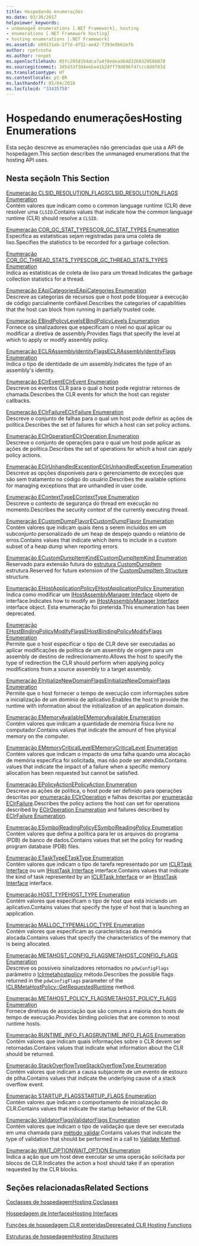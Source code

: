 ```yaml
---
title: Hospedando enumerações
ms.date: 03/30/2017
helpviewer_keywords:
- unmanaged enumerations [.NET Framework], hosting
- enumerations [.NET Framework hosting]
- hosting enumerations [.NET Framework]
ms.assetid: e09131eb-1f7d-4f52-ae42-7393e9b62ef6
author: rpetrusha
ms.author: ronpet
ms.openlocfilehash: 05fc295d394dca7a4f0edead64d326032958b070
ms.sourcegitcommit: 3d5d33f384eeba41b2dff79d096f47ccc8d8f03d
ms.translationtype: HT
ms.contentlocale: pt-BR
ms.lasthandoff: 05/04/2018
ms.locfileid: "33435758"
---
```

# <a name="hosting-enumerations"></a><span data-ttu-id="7eb4d-102">Hospedando enumerações</span><span class="sxs-lookup"><span data-stu-id="7eb4d-102">Hosting Enumerations</span></span>
<span data-ttu-id="7eb4d-103">Esta seção descreve as enumerações não gerenciadas que usa a API de hospedagem.</span><span class="sxs-lookup"><span data-stu-id="7eb4d-103">This section describes the unmanaged enumerations that the hosting API uses.</span></span>  
  
## <a name="in-this-section"></a><span data-ttu-id="7eb4d-104">Nesta seção</span><span class="sxs-lookup"><span data-stu-id="7eb4d-104">In This Section</span></span>  
 [<span data-ttu-id="7eb4d-105">Enumeração CLSID_RESOLUTION_FLAGS</span><span class="sxs-lookup"><span data-stu-id="7eb4d-105">CLSID_RESOLUTION_FLAGS Enumeration</span></span>](../../../../docs/framework/unmanaged-api/hosting/clsid-resolution-flags-enumeration.md)  
 <span data-ttu-id="7eb4d-106">Contém valores que indicam como o common language runtime (CLR) deve resolver uma `CLSID`.</span><span class="sxs-lookup"><span data-stu-id="7eb4d-106">Contains values that indicate how the common language runtime (CLR) should resolve a `CLSID`.</span></span>  
  
 [<span data-ttu-id="7eb4d-107">Enumeração COR_GC_STAT_TYPES</span><span class="sxs-lookup"><span data-stu-id="7eb4d-107">COR_GC_STAT_TYPES Enumeration</span></span>](../../../../docs/framework/unmanaged-api/hosting/cor-gc-stat-types-enumeration.md)  
 <span data-ttu-id="7eb4d-108">Especifica as estatísticas sejam registradas para uma coleta de lixo.</span><span class="sxs-lookup"><span data-stu-id="7eb4d-108">Specifies the statistics to be recorded for a garbage collection.</span></span>  
  
 [<span data-ttu-id="7eb4d-109">Enumeração COR_GC_THREAD_STATS_TYPES</span><span class="sxs-lookup"><span data-stu-id="7eb4d-109">COR_GC_THREAD_STATS_TYPES Enumeration</span></span>](../../../../docs/framework/unmanaged-api/hosting/cor-gc-thread-stats-types-enumeration.md)  
 <span data-ttu-id="7eb4d-110">Indica as estatísticas de coleta de lixo para um thread.</span><span class="sxs-lookup"><span data-stu-id="7eb4d-110">Indicates the garbage collection statistics for a thread.</span></span>  
  
 [<span data-ttu-id="7eb4d-111">Enumeração EApiCategories</span><span class="sxs-lookup"><span data-stu-id="7eb4d-111">EApiCategories Enumeration</span></span>](../../../../docs/framework/unmanaged-api/hosting/eapicategories-enumeration.md)  
 <span data-ttu-id="7eb4d-112">Descreve as categorias de recursos que o host pode bloquear a execução de código parcialmente confiável.</span><span class="sxs-lookup"><span data-stu-id="7eb4d-112">Describes the categories of capabilities that the host can block from running in partially trusted code.</span></span>  
  
 [<span data-ttu-id="7eb4d-113">Enumeração EBindPolicyLevels</span><span class="sxs-lookup"><span data-stu-id="7eb4d-113">EBindPolicyLevels Enumeration</span></span>](../../../../docs/framework/unmanaged-api/hosting/ebindpolicylevels-enumeration.md)  
 <span data-ttu-id="7eb4d-114">Fornece os sinalizadores que especificam o nível no qual aplicar ou modificar a diretiva de assembly.</span><span class="sxs-lookup"><span data-stu-id="7eb4d-114">Provides flags that specify the level at which to apply or modify assembly policy.</span></span>  
  
 [<span data-ttu-id="7eb4d-115">Enumeração ECLRAssemblyIdentityFlags</span><span class="sxs-lookup"><span data-stu-id="7eb4d-115">ECLRAssemblyIdentityFlags Enumeration</span></span>](../../../../docs/framework/unmanaged-api/hosting/eclrassemblyidentityflags-enumeration.md)  
 <span data-ttu-id="7eb4d-116">Indica o tipo de identidade de um assembly.</span><span class="sxs-lookup"><span data-stu-id="7eb4d-116">Indicates the type of an assembly's identity.</span></span>  
  
 [<span data-ttu-id="7eb4d-117">Enumeração EClrEvent</span><span class="sxs-lookup"><span data-stu-id="7eb4d-117">EClrEvent Enumeration</span></span>](../../../../docs/framework/unmanaged-api/hosting/eclrevent-enumeration.md)  
 <span data-ttu-id="7eb4d-118">Descreve os eventos CLR para o qual o host pode registrar retornos de chamada.</span><span class="sxs-lookup"><span data-stu-id="7eb4d-118">Describes the CLR events for which the host can register callbacks.</span></span>  
  
 [<span data-ttu-id="7eb4d-119">Enumeração EClrFailure</span><span class="sxs-lookup"><span data-stu-id="7eb4d-119">EClrFailure Enumeration</span></span>](../../../../docs/framework/unmanaged-api/hosting/eclrfailure-enumeration.md)  
 <span data-ttu-id="7eb4d-120">Descreve o conjunto de falhas para o qual um host pode definir as ações de política.</span><span class="sxs-lookup"><span data-stu-id="7eb4d-120">Describes the set of failures for which a host can set policy actions.</span></span>  
  
 [<span data-ttu-id="7eb4d-121">Enumeração EClrOperation</span><span class="sxs-lookup"><span data-stu-id="7eb4d-121">EClrOperation Enumeration</span></span>](../../../../docs/framework/unmanaged-api/hosting/eclroperation-enumeration.md)  
 <span data-ttu-id="7eb4d-122">Descreve o conjunto de operações para o qual um host pode aplicar as ações de política.</span><span class="sxs-lookup"><span data-stu-id="7eb4d-122">Describes the set of operations for which a host can apply policy actions.</span></span>  
  
 [<span data-ttu-id="7eb4d-123">Enumeração EClrUnhandledException</span><span class="sxs-lookup"><span data-stu-id="7eb4d-123">EClrUnhandledException Enumeration</span></span>](../../../../docs/framework/unmanaged-api/hosting/eclrunhandledexception-enumeration.md)  
 <span data-ttu-id="7eb4d-124">Descreve as opções disponíveis para o gerenciamento de exceções que são sem tratamento no código do usuário.</span><span class="sxs-lookup"><span data-stu-id="7eb4d-124">Describes the available options for managing exceptions that are unhandled in user code.</span></span>  
  
 [<span data-ttu-id="7eb4d-125">Enumeração EContextType</span><span class="sxs-lookup"><span data-stu-id="7eb4d-125">EContextType Enumeration</span></span>](../../../../docs/framework/unmanaged-api/hosting/econtexttype-enumeration.md)  
 <span data-ttu-id="7eb4d-126">Descreve o contexto de segurança do thread em execução no momento.</span><span class="sxs-lookup"><span data-stu-id="7eb4d-126">Describes the security context of the currently executing thread.</span></span>  
  
 [<span data-ttu-id="7eb4d-127">Enumeração ECustomDumpFlavor</span><span class="sxs-lookup"><span data-stu-id="7eb4d-127">ECustomDumpFlavor Enumeration</span></span>](../../../../docs/framework/unmanaged-api/hosting/ecustomdumpflavor-enumeration.md)  
 <span data-ttu-id="7eb4d-128">Contém valores que indicam quais itens a serem incluídos em um subconjunto personalizado de um heap de despejo quando o relatório de erros.</span><span class="sxs-lookup"><span data-stu-id="7eb4d-128">Contains values that indicate which items to include in a custom subset of a heap dump when reporting errors.</span></span>  
  
 [<span data-ttu-id="7eb4d-129">Enumeração ECustomDumpItemKind</span><span class="sxs-lookup"><span data-stu-id="7eb4d-129">ECustomDumpItemKind Enumeration</span></span>](../../../../docs/framework/unmanaged-api/hosting/ecustomdumpitemkind-enumeration.md)  
 <span data-ttu-id="7eb4d-130">Reservado para extensão futura do [estrutura CustomDumpItem](../../../../docs/framework/unmanaged-api/hosting/customdumpitem-structure.md) estrutura.</span><span class="sxs-lookup"><span data-stu-id="7eb4d-130">Reserved for future extension of the [CustomDumpItem Structure](../../../../docs/framework/unmanaged-api/hosting/customdumpitem-structure.md) structure.</span></span>  
  
 [<span data-ttu-id="7eb4d-131">Enumeração EHostApplicationPolicy</span><span class="sxs-lookup"><span data-stu-id="7eb4d-131">EHostApplicationPolicy Enumeration</span></span>](../../../../docs/framework/unmanaged-api/hosting/ehostapplicationpolicy-enumeration.md)  
 <span data-ttu-id="7eb4d-132">Indica como modificar um [IHostAssemblyManager Interface](../../../../docs/framework/unmanaged-api/hosting/ihostassemblymanager-interface.md) objeto de interface.</span><span class="sxs-lookup"><span data-stu-id="7eb4d-132">Indicates how to modify an [IHostAssemblyManager Interface](../../../../docs/framework/unmanaged-api/hosting/ihostassemblymanager-interface.md) interface object.</span></span> <span data-ttu-id="7eb4d-133">Esta enumeração foi preterida.</span><span class="sxs-lookup"><span data-stu-id="7eb4d-133">This enumeration has been deprecated.</span></span>  
  
 [<span data-ttu-id="7eb4d-134">Enumeração EHostBindingPolicyModifyFlags</span><span class="sxs-lookup"><span data-stu-id="7eb4d-134">EHostBindingPolicyModifyFlags Enumeration</span></span>](../../../../docs/framework/unmanaged-api/hosting/ehostbindingpolicymodifyflags-enumeration.md)  
 <span data-ttu-id="7eb4d-135">Permite que o host especificar o tipo de CLR deve ser executadas ao aplicar modificações de política de um assembly de origem para um assembly de destino de redirecionamento.</span><span class="sxs-lookup"><span data-stu-id="7eb4d-135">Allows the host to specify the type of redirection the CLR should perform when applying policy modifications from a source assembly to a target assembly.</span></span>  
  
 [<span data-ttu-id="7eb4d-136">Enumeração EInitializeNewDomainFlags</span><span class="sxs-lookup"><span data-stu-id="7eb4d-136">EInitializeNewDomainFlags Enumeration</span></span>](../../../../docs/framework/unmanaged-api/hosting/einitializenewdomainflags-enumeration.md)  
 <span data-ttu-id="7eb4d-137">Permite que o host fornecer o tempo de execução com informações sobre a inicialização de um domínio de aplicativo.</span><span class="sxs-lookup"><span data-stu-id="7eb4d-137">Enables the host to provide the runtime with information about the initialization of an application domain.</span></span>  
  
 [<span data-ttu-id="7eb4d-138">Enumeração EMemoryAvailable</span><span class="sxs-lookup"><span data-stu-id="7eb4d-138">EMemoryAvailable Enumeration</span></span>](../../../../docs/framework/unmanaged-api/hosting/ememoryavailable-enumeration.md)  
 <span data-ttu-id="7eb4d-139">Contém valores que indicam a quantidade de memória física livre no computador.</span><span class="sxs-lookup"><span data-stu-id="7eb4d-139">Contains values that indicate the amount of free physical memory on the computer.</span></span>  
  
 [<span data-ttu-id="7eb4d-140">Enumeração EMemoryCriticalLevel</span><span class="sxs-lookup"><span data-stu-id="7eb4d-140">EMemoryCriticalLevel Enumeration</span></span>](../../../../docs/framework/unmanaged-api/hosting/ememorycriticallevel-enumeration.md)  
 <span data-ttu-id="7eb4d-141">Contém valores que indicam o impacto de uma falha quando uma alocação de memória específica foi solicitada, mas não pode ser atendida.</span><span class="sxs-lookup"><span data-stu-id="7eb4d-141">Contains values that indicate the impact of a failure when a specific memory allocation has been requested but cannot be satisfied.</span></span>  
  
 [<span data-ttu-id="7eb4d-142">Enumeração EPolicyAction</span><span class="sxs-lookup"><span data-stu-id="7eb4d-142">EPolicyAction Enumeration</span></span>](../../../../docs/framework/unmanaged-api/hosting/epolicyaction-enumeration.md)  
 <span data-ttu-id="7eb4d-143">Descreve as ações de política, o host pode ser definido para operações descritas por [enumeração EClrOperation](../../../../docs/framework/unmanaged-api/hosting/eclroperation-enumeration.md) e falhas descritas por [enumeração EClrFailure](../../../../docs/framework/unmanaged-api/hosting/eclrfailure-enumeration.md).</span><span class="sxs-lookup"><span data-stu-id="7eb4d-143">Describes the policy actions the host can set for operations described by [EClrOperation Enumeration](../../../../docs/framework/unmanaged-api/hosting/eclroperation-enumeration.md) and failures described by [EClrFailure Enumeration](../../../../docs/framework/unmanaged-api/hosting/eclrfailure-enumeration.md).</span></span>  
  
 [<span data-ttu-id="7eb4d-144">Enumeração ESymbolReadingPolicy</span><span class="sxs-lookup"><span data-stu-id="7eb4d-144">ESymbolReadingPolicy Enumeration</span></span>](../../../../docs/framework/unmanaged-api/hosting/esymbolreadingpolicy-enumeration.md)  
 <span data-ttu-id="7eb4d-145">Contém valores que defina a política para ler os arquivos do programa (PDB) de banco de dados.</span><span class="sxs-lookup"><span data-stu-id="7eb4d-145">Contains values that set the policy for reading program database (PDB) files.</span></span>  
  
 [<span data-ttu-id="7eb4d-146">Enumeração ETaskType</span><span class="sxs-lookup"><span data-stu-id="7eb4d-146">ETaskType Enumeration</span></span>](../../../../docs/framework/unmanaged-api/hosting/etasktype-enumeration.md)  
 <span data-ttu-id="7eb4d-147">Contém valores que indicam o tipo de tarefa representado por um [ICLRTask Interface](../../../../docs/framework/unmanaged-api/hosting/iclrtask-interface.md) ou um [IHostTask Interface](../../../../docs/framework/unmanaged-api/hosting/ihosttask-interface.md) interface.</span><span class="sxs-lookup"><span data-stu-id="7eb4d-147">Contains values that indicate the kind of task represented by an [ICLRTask Interface](../../../../docs/framework/unmanaged-api/hosting/iclrtask-interface.md) or an [IHostTask Interface](../../../../docs/framework/unmanaged-api/hosting/ihosttask-interface.md) interface.</span></span>  
  
 [<span data-ttu-id="7eb4d-148">Enumeração HOST_TYPE</span><span class="sxs-lookup"><span data-stu-id="7eb4d-148">HOST_TYPE Enumeration</span></span>](../../../../docs/framework/unmanaged-api/hosting/host-type-enumeration.md)  
 <span data-ttu-id="7eb4d-149">Contém valores que especificam o tipo de host que está iniciando um aplicativo.</span><span class="sxs-lookup"><span data-stu-id="7eb4d-149">Contains values that specify the type of host that is launching an application.</span></span>  
  
 [<span data-ttu-id="7eb4d-150">Enumeração MALLOC_TYPE</span><span class="sxs-lookup"><span data-stu-id="7eb4d-150">MALLOC_TYPE Enumeration</span></span>](../../../../docs/framework/unmanaged-api/hosting/malloc-type-enumeration.md)  
 <span data-ttu-id="7eb4d-151">Contém valores que especificam as características da memória alocada.</span><span class="sxs-lookup"><span data-stu-id="7eb4d-151">Contains values that specify the characteristics of the memory that is being allocated.</span></span>  
  
 [<span data-ttu-id="7eb4d-152">Enumeração METAHOST_CONFIG_FLAGS</span><span class="sxs-lookup"><span data-stu-id="7eb4d-152">METAHOST_CONFIG_FLAGS Enumeration</span></span>](../../../../docs/framework/unmanaged-api/hosting/metahost-config-flags-enumeration.md)  
 <span data-ttu-id="7eb4d-153">Descreve os possíveis sinalizadores retornados no `pdwConfigFlags` parâmetro o [Iclrmetahostpolicy](../../../../docs/framework/unmanaged-api/hosting/iclrmetahostpolicy-getrequestedruntime-method.md) método.</span><span class="sxs-lookup"><span data-stu-id="7eb4d-153">Describes the possible flags returned in the `pdwConfigFlags` parameter of the [ICLRMetaHostPolicy::GetRequestedRuntime](../../../../docs/framework/unmanaged-api/hosting/iclrmetahostpolicy-getrequestedruntime-method.md) method.</span></span>  
  
 [<span data-ttu-id="7eb4d-154">Enumeração METAHOST_POLICY_FLAGS</span><span class="sxs-lookup"><span data-stu-id="7eb4d-154">METAHOST_POLICY_FLAGS Enumeration</span></span>](../../../../docs/framework/unmanaged-api/hosting/metahost-policy-flags-enumeration.md)  
 <span data-ttu-id="7eb4d-155">Fornece diretivas de associação que são comuns a maioria dos hosts de tempo de execução.</span><span class="sxs-lookup"><span data-stu-id="7eb4d-155">Provides binding policies that are common to most runtime hosts.</span></span>  
  
 [<span data-ttu-id="7eb4d-156">Enumeração RUNTIME_INFO_FLAGS</span><span class="sxs-lookup"><span data-stu-id="7eb4d-156">RUNTIME_INFO_FLAGS Enumeration</span></span>](../../../../docs/framework/unmanaged-api/hosting/runtime-info-flags-enumeration.md)  
 <span data-ttu-id="7eb4d-157">Contém valores que indicam quais informações sobre o CLR devem ser retornadas.</span><span class="sxs-lookup"><span data-stu-id="7eb4d-157">Contains values that indicate what information about the CLR should be returned.</span></span>  
  
 [<span data-ttu-id="7eb4d-158">Enumeração StackOverflowType</span><span class="sxs-lookup"><span data-stu-id="7eb4d-158">StackOverflowType Enumeration</span></span>](../../../../docs/framework/unmanaged-api/hosting/stackoverflowtype-enumeration.md)  
 <span data-ttu-id="7eb4d-159">Contém valores que indicam a causa subjacente de um evento de estouro de pilha.</span><span class="sxs-lookup"><span data-stu-id="7eb4d-159">Contains values that indicate the underlying cause of a stack overflow event.</span></span>  
  
 [<span data-ttu-id="7eb4d-160">Enumeração STARTUP_FLAGS</span><span class="sxs-lookup"><span data-stu-id="7eb4d-160">STARTUP_FLAGS Enumeration</span></span>](../../../../docs/framework/unmanaged-api/hosting/startup-flags-enumeration.md)  
 <span data-ttu-id="7eb4d-161">Contém valores que indicam o comportamento de inicialização do CLR.</span><span class="sxs-lookup"><span data-stu-id="7eb4d-161">Contains values that indicate the startup behavior of the CLR.</span></span>  
  
 [<span data-ttu-id="7eb4d-162">Enumeração ValidatorFlags</span><span class="sxs-lookup"><span data-stu-id="7eb4d-162">ValidatorFlags Enumeration</span></span>](../../../../docs/framework/unmanaged-api/hosting/validatorflags-enumeration.md)  
 <span data-ttu-id="7eb4d-163">Contém valores que indicam o tipo de validação que deve ser executada em uma chamada para [método validar](../../../../docs/framework/unmanaged-api/hosting/iclrvalidator-validate-method.md).</span><span class="sxs-lookup"><span data-stu-id="7eb4d-163">Contains values that indicate the type of validation that should be performed in a call to [Validate Method](../../../../docs/framework/unmanaged-api/hosting/iclrvalidator-validate-method.md).</span></span>  
  
 [<span data-ttu-id="7eb4d-164">Enumeração WAIT_OPTION</span><span class="sxs-lookup"><span data-stu-id="7eb4d-164">WAIT_OPTION Enumeration</span></span>](../../../../docs/framework/unmanaged-api/hosting/wait-option-enumeration.md)  
 <span data-ttu-id="7eb4d-165">Indica a ação que um host deve executar se uma operação solicitada por blocos de CLR.</span><span class="sxs-lookup"><span data-stu-id="7eb4d-165">Indicates the action a host should take if an operation requested by the CLR blocks.</span></span>  
  
## <a name="related-sections"></a><span data-ttu-id="7eb4d-166">Seções relacionadas</span><span class="sxs-lookup"><span data-stu-id="7eb4d-166">Related Sections</span></span>  
 [<span data-ttu-id="7eb4d-167">Coclasses de hospedagem</span><span class="sxs-lookup"><span data-stu-id="7eb4d-167">Hosting Coclasses</span></span>](../../../../docs/framework/unmanaged-api/hosting/hosting-coclasses.md)  
  
 [<span data-ttu-id="7eb4d-168">Hospedagem de Interfaces</span><span class="sxs-lookup"><span data-stu-id="7eb4d-168">Hosting Interfaces</span></span>](../../../../docs/framework/unmanaged-api/hosting/hosting-interfaces.md)  
  
 [<span data-ttu-id="7eb4d-169">Funções de hospedagem CLR preteridas</span><span class="sxs-lookup"><span data-stu-id="7eb4d-169">Deprecated CLR Hosting Functions</span></span>](../../../../docs/framework/unmanaged-api/hosting/deprecated-clr-hosting-functions.md)  
  
 [<span data-ttu-id="7eb4d-170">Estruturas de hospedagem</span><span class="sxs-lookup"><span data-stu-id="7eb4d-170">Hosting Structures</span></span>](../../../../docs/framework/unmanaged-api/hosting/hosting-structures.md)
